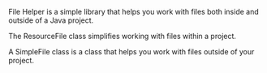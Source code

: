 File Helper is a simple library that helps you work with files both inside and outside of a Java project.

The ResourceFile class simplifies working with files within a project.

A SimpleFile class is a class that helps you work with files outside of your project.
